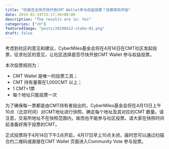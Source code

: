 ```yaml
---
title: "你是否支持尽快开放CMT Wallet参与权益投票？投票即将开始"
date: 2019-02-24T15:17:36+08:00
description: "The results are in: Yes"
categories: ["zh"]
featuredImage: "posts/20190412-stake-01.png"
draft: false
---
```


考虑到社区的意见和建议，CyberMiles基金会将在4月14日在CMT社区发起投票，征求社区的意见，让社区选择是否尽快开放CMT Wallet 参与权益投票。

本次投票规则为：

* CMT Wallet 是唯一的投票工具；
* CMT 持有量需在1,000CMT 以上；
* 1 CMT=1票
* 每个地址只能投票一次


为了确保每一票都是由CMT持有者投出的，CyberMiles基金会将在4月13日上午10点（北京时间）对CMT地址进行快照，确定每个地址及其对应的CMT 数量。请注意，交易所地址不在快照范围内，故而也不能参与社区投票。请大家在快照时间前准备好用于投票的CMT。

正式投票将于4月14日下午2点开启，4月17日早上10点关闭，届时您可以通过扫描合约二维码或直接在CMT Wallet 页面进入Community Vote 参与投票。
